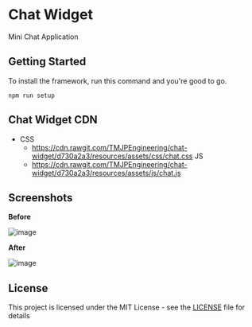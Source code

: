 # Chat Widget

Mini Chat Application

## Getting Started

To install the framework, run this command and you're good to go.

```
npm run setup
```

## Chat Widget CDN

- CSS
  - https://cdn.rawgit.com/TMJPEngineering/chat-widget/d730a2a3/resources/assets/css/chat.css
JS
  - https://cdn.rawgit.com/TMJPEngineering/chat-widget/d730a2a3/resources/assets/js/chat.js

## Screenshots

**Before**

![image](https://user-images.githubusercontent.com/21231662/28154500-e85e9e7e-67dc-11e7-8d7b-700519c5cd8a.png)

**After**

![image](https://user-images.githubusercontent.com/21231662/28154522-005eb07c-67dd-11e7-9553-9893ca54f74f.png)

## License

This project is licensed under the MIT License - see the [LICENSE](https://github.com/TMJPEngineering/chat-widget/blob/master/LICENSE) file for details
